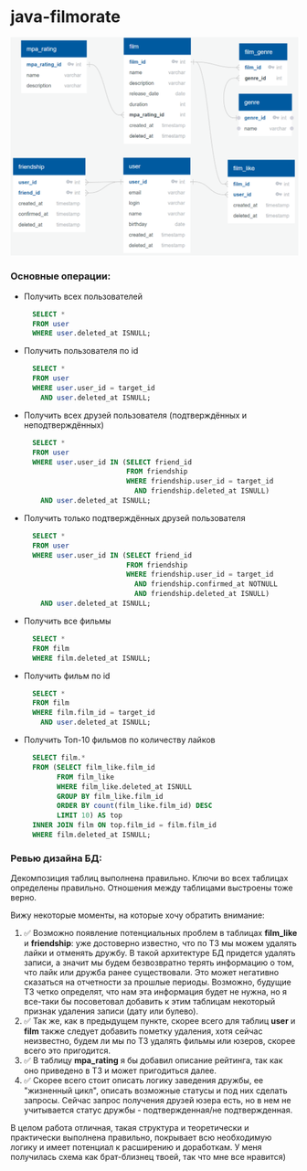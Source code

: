 # java-filmorate

![alt text](https://github.com/winmord/java-filmorate/blob/main/repo_scheme.png)

### Основные операции:

- Получить всех пользователей
  ```sql
    SELECT *
    FROM user
    WHERE user.deleted_at ISNULL;
  ```
- Получить пользователя по id
  ```sql
    SELECT *
    FROM user
    WHERE user.user_id = target_id
      AND user.deleted_at ISNULL;
  ```
- Получить всех друзей пользователя (подтверждённых и неподтверждённых)
  ```sql
    SELECT *
    FROM user
    WHERE user.user_id IN (SELECT friend_id
                           FROM friendship
                           WHERE friendship.user_id = target_id
                             AND friendship.deleted_at ISNULL)
      AND user.deleted_at ISNULL;
  ```
- Получить только подтверждённых друзей пользователя
  ```sql
    SELECT *
    FROM user
    WHERE user.user_id IN (SELECT friend_id
                           FROM friendship
                           WHERE friendship.user_id = target_id
                             AND friendship.confirmed_at NOTNULL
                             AND friendship.deleted_at ISNULL)
      AND user.deleted_at ISNULL;
  ```
- Получить все фильмы
  ```sql
    SELECT *
    FROM film
    WHERE film.deleted_at ISNULL;
  ```
- Получить фильм по id
  ```sql
    SELECT *
    FROM film
    WHERE film.film_id = target_id
      AND user.deleted_at ISNULL;
  ```
- Получить Топ-10 фильмов по количеству лайков
  ```sql
    SELECT film.*
    FROM (SELECT film_like.film_id
          FROM film_like
          WHERE film_like.deleted_at ISNULL
          GROUP BY film_like.film_id
          ORDER BY count(film_like.film_id) DESC
          LIMIT 10) AS top
    INNER JOIN film ON top.film_id = film.film_id
    WHERE film.deleted_at ISNULL;
  ```
  
  


### Ревью дизайна БД:

Декомпозиция таблиц выполнена правильно. 
Ключи во всех таблицах определены правильно.
Отношения между таблицами выстроены тоже верно.

Вижу некоторые моменты, на которые хочу обратить внимание:
1. :white_check_mark: Возможно появление потенциальных проблем в таблицах **film_like** и **friendship**: уже достоверно известно, что по ТЗ мы можем удалять лайки и отменять дружбу. В такой архитектуре БД придется удалять записи, а значит мы будем безвозвратно терять информацию о том, что лайк или дружба ранее существовали. Это может негативно сказаться на отчетности за прошлые периоды. Возможно, будущие ТЗ четко определят, что нам эта информация будет не нужна, но я все-таки бы посоветовал добавить к этим таблицам некоторый признак удаления записи (дату или булево).
2. :white_check_mark: Так же, как в предыдущем пункте, скорее всего для таблиц **user** и **film** также следует добавить пометку удаления, хотя сейчас неизвестно, будем ли мы по ТЗ удалять фильмы или юзеров, скорее всего это пригодится.
3. :white_check_mark: В таблицу **mpa_rating** я бы добавил описание рейтинга, так как оно приведено в ТЗ и может пригодиться далее.
4. :white_check_mark: Скорее всего стоит описать логику заведения дружбы, ее "жизненный цикл", описать возможные статусы и под них сделать запросы. Сейчас запрос получения друзей юзера есть, но в нем не учитывается статус дружбы - подтвержденная/не подтвержденная.

В целом работа отличная, такая структура и теоретически и практически выполнена правильно, покрывает всю необходимую логику и имеет потенциал к расширению и доработкам.
У меня получилась схема как брат-близнец твоей, так что мне все нравится)
